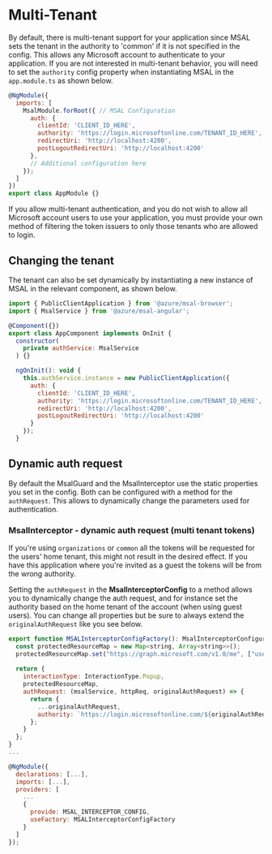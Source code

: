 # Multi-Tenant

By default, there is multi-tenant support for your application since MSAL sets the tenant in the authority to 'common' if it is not specified in the config. This allows any Microsoft account to authenticate to your application. If you are not interested in multi-tenant behavior, you will need to set the `authority` config property when instantiating MSAL in the `app.module.ts` as shown below.

```js
@NgModule({
  imports: [
    MsalModule.forRoot({ // MSAL Configuration
      auth: {
        clientId: 'CLIENT_ID_HERE',
        authority: 'https://login.microsoftonline.com/TENANT_ID_HERE',
        redirectUri: 'http://localhost:4200',
        postLogoutRedirectUri: 'http://localhost:4200'
      },
      // Additional configuration here
    });
  ]
})
export class AppModule {}
```

If you allow multi-tenant authentication, and you do not wish to allow all Microsoft account users to use your application, you must provide your own method of filtering the token issuers to only those tenants who are allowed to login.

## Changing the tenant
The tenant can also be set dynamically by instantiating a new instance of MSAL in the relevant component, as shown below.

```js
import { PublicClientApplication } from '@azure/msal-browser';
import { MsalService } from '@azure/msal-angular';

@Component({})
export class AppComponent implements OnInit {
  constructor(
    private authService: MsalService
  ) {}

  ngOnInit(): void {
    this.authService.instance = new PublicClientApplication({
      auth: {
        clientId: 'CLIENT_ID_HERE',
        authority: 'https://login.microsoftonline.com/TENANT_ID_HERE',
        redirectUri: 'http://localhost:4200',
        postLogoutRedirectUri: 'http://localhost:4200'
      }
    });
  }
```

## Dynamic auth request

By default the MsalGuard and the MsalInterceptor use the static properties you set in the config. Both can be configured with a method for the `authRequest`. This allows to dynamically change the parameters used for authentication.

### MsalInterceptor - dynamic auth request (multi tenant tokens)

If you're using `organizations` or `common` all the tokens will be requested for the users' home tenant, this might not result in the desired effect. If you have this application where you're invited as a guest the tokens will be from the wrong authority.

Setting the `authRequest` in the **MsalInterceptorConfig** to a method allows you to dynamically change the auth request, and for instance set the authority based on the home tenant of the account (when using guest users).
You can change all properties but be sure to always extend the `originalAuthRequest` like you see below.

```js
export function MSALInterceptorConfigFactory(): MsalInterceptorConfiguration {
  const protectedResourceMap = new Map<string, Array<string>>();
  protectedResourceMap.set("https://graph.microsoft.com/v1.0/me", ["user.read"]);
  
  return {
    interactionType: InteractionType.Popup,
    protectedResourceMap,
    authRequest: (msalService, httpReq, originalAuthRequest) => {
      return {
        ...originalAuthRequest,
        authority: `https://login.microsoftonline.com/${originalAuthRequest.account?.tenantId ?? 'organizations'}`
      };
    }
  };
}
...

@NgModule({
  declarations: [...],
  imports: [...],
  providers: [
    ...
    {
      provide: MSAL_INTERCEPTOR_CONFIG,
      useFactory: MSALInterceptorConfigFactory
    }
  ]
});

```
